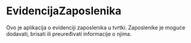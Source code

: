 # EvidencijaZaposlenika
Ovo je aplikacija o evidenciji zaposlenika u tvrtki. Zaposlenike je moguće dodavati, brisati ili preuređivati informacije o njima.
